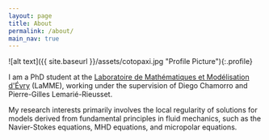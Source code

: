 ```yaml
---
layout: page
title: About
permalink: /about/
main_nav: true
---
```


![alt text]({{ site.baseurl }}/assets/cotopaxi.jpg "Profile Picture"){:.profile}

I am a PhD student at the [Laboratoire de Mathématiques et Modélisation d'Évry]() (LaMME), working under the supervision of Diego Chamorro and Pierre-Gilles Lemarié-Rieusset. 

My research interests primarily involves the local regularity of solutions for models derived from fundamental principles in fluid mechanics, such as the Navier-Stokes equations, MHD equations, and micropolar equations. 

[centrarium]: https://github.com/bencentra/centrarium
[bencentra]: http://bencentra.com
[jekyll]: https://github.com/jekyll/jekyll
